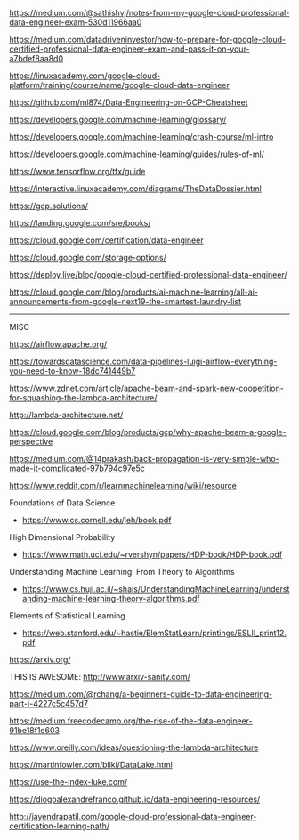 https://medium.com/@sathishvj/notes-from-my-google-cloud-professional-data-engineer-exam-530d11966aa0

https://medium.com/datadriveninvestor/how-to-prepare-for-google-cloud-certified-professional-data-engineer-exam-and-pass-it-on-your-a7bdef8aa8d0

https://linuxacademy.com/google-cloud-platform/training/course/name/google-cloud-data-engineer

https://github.com/ml874/Data-Engineering-on-GCP-Cheatsheet

https://developers.google.com/machine-learning/glossary/

https://developers.google.com/machine-learning/crash-course/ml-intro

https://developers.google.com/machine-learning/guides/rules-of-ml/

https://www.tensorflow.org/tfx/guide

https://interactive.linuxacademy.com/diagrams/TheDataDossier.html

https://gcp.solutions/

https://landing.google.com/sre/books/

https://cloud.google.com/certification/data-engineer

https://cloud.google.com/storage-options/

https://deploy.live/blog/google-cloud-certified-professional-data-engineer/

https://cloud.google.com/blog/products/ai-machine-learning/all-ai-announcements-from-google-next19-the-smartest-laundry-list

------------------
MISC

https://airflow.apache.org/

https://towardsdatascience.com/data-pipelines-luigi-airflow-everything-you-need-to-know-18dc741449b7

https://www.zdnet.com/article/apache-beam-and-spark-new-coopetition-for-squashing-the-lambda-architecture/

http://lambda-architecture.net/

https://cloud.google.com/blog/products/gcp/why-apache-beam-a-google-perspective

https://medium.com/@14prakash/back-propagation-is-very-simple-who-made-it-complicated-97b794c97e5c

https://www.reddit.com/r/learnmachinelearning/wiki/resource

Foundations of Data Science
  - https://www.cs.cornell.edu/jeh/book.pdf

High Dimensional Probability 
  - https://www.math.uci.edu/~rvershyn/papers/HDP-book/HDP-book.pdf

Understanding Machine Learning: From Theory to Algorithms 
  - https://www.cs.huji.ac.il/~shais/UnderstandingMachineLearning/understanding-machine-learning-theory-algorithms.pdf

Elements of Statistical Learning
  - https://web.stanford.edu/~hastie/ElemStatLearn/printings/ESLII_print12.pdf

https://arxiv.org/

THIS IS AWESOME:
http://www.arxiv-sanity.com/


https://medium.com/@rchang/a-beginners-guide-to-data-engineering-part-i-4227c5c457d7

https://medium.freecodecamp.org/the-rise-of-the-data-engineer-91be18f1e603

https://www.oreilly.com/ideas/questioning-the-lambda-architecture

https://martinfowler.com/bliki/DataLake.html

https://use-the-index-luke.com/

https://diogoalexandrefranco.github.io/data-engineering-resources/

http://jayendrapatil.com/google-cloud-professional-data-engineer-certification-learning-path/